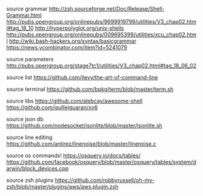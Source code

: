 
source grammar
  http://zsh.sourceforge.net/Doc/Release/Shell-Grammar.html
  http://pubs.opengroup.org/onlinepubs/9699919799/utilities/V3_chap02.html#tag_18_10
  http://hyperpolyglot.org/unix-shells
  http://pubs.opengroup.org/onlinepubs/009695399/utilities/xcu_chap02.html
  http://wiki.bash-hackers.org/syntax/basicgrammar
  https://news.ycombinator.com/item?id=5241079

source parameters
  http://pubs.opengroup.org/stage7tc1/utilities/V3_chap02.html#tag_18_06_02

source list
  https://github.com/jlevy/the-art-of-command-line

source terminal
  https://github.com/bpkg/term/blob/master/term.sh

source libs
  https://github.com/alebcay/awesome-shell
  https://github.com/guilleiguaran/xv6

source json db
  https://github.com/nodesocket/jsonlite/blob/master/jsonlite.sh

source line editing
  https://github.com/antirez/linenoise/blob/master/linenoise.c

source os commands!
  https://osquery.io/docs/tables/
  https://github.com/facebook/osquery/blob/master/osquery/tables/system/darwin/block_devices.cpp

source zsh plugins
  https://github.com/robbyrussell/oh-my-zsh/blob/master/plugins/aws/aws.plugin.zsh
